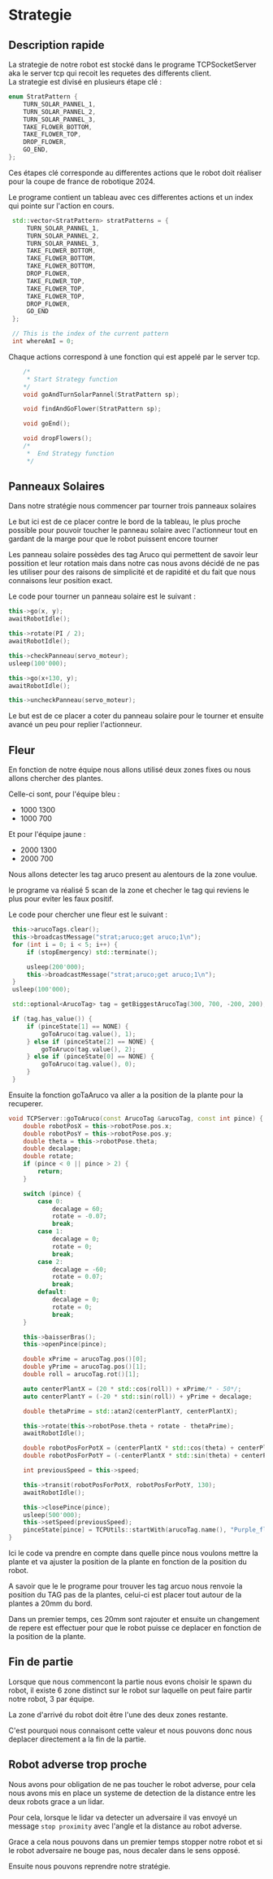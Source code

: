 # Strategie

## Description rapide

La strategie de notre robot est stocké dans le programe TCPSocketServer aka le server tcp qui recoit les requetes des differents client.  
La strategie est divisé en plusieurs étape clé :
```C++
enum StratPattern {
    TURN_SOLAR_PANNEL_1,
    TURN_SOLAR_PANNEL_2,
    TURN_SOLAR_PANNEL_3,
    TAKE_FLOWER_BOTTOM,
    TAKE_FLOWER_TOP,
    DROP_FLOWER,
    GO_END,
};
```
Ces étapes clé corresponde au differentes actions que le robot doit réaliser pour la coupe de france de robotique 2024.


Le programe contient un tableau avec ces differentes actions et un index qui pointe sur l'action en cours.  
```C++
 std::vector<StratPattern> stratPatterns = {
     TURN_SOLAR_PANNEL_1,
     TURN_SOLAR_PANNEL_2,
     TURN_SOLAR_PANNEL_3,
     TAKE_FLOWER_BOTTOM,
     TAKE_FLOWER_BOTTOM,
     TAKE_FLOWER_BOTTOM,
     DROP_FLOWER,
     TAKE_FLOWER_TOP,
     TAKE_FLOWER_TOP,
     TAKE_FLOWER_TOP,
     DROP_FLOWER,
     GO_END
 };

 // This is the index of the current pattern
 int whereAmI = 0;
```

Chaque actions correspond à une fonction qui est appelé par le server tcp.  
```C++
    /*
     * Start Strategy function
    */
    void goAndTurnSolarPannel(StratPattern sp);

    void findAndGoFlower(StratPattern sp);

    void goEnd();

    void dropFlowers();
    /*
     *  End Strategy function
     */
```

## Panneaux Solaires

Dans notre stratégie nous commencer par tourner trois panneaux solaires

Le but ici est de ce placer contre le bord de la tableau, le plus proche possible pour pouvoir toucher le panneau solaire avec l'actionneur tout en gardant de la marge pour que le robot puissent encore tourner

Les panneau solaire possèdes des tag Aruco qui permettent de savoir leur possition et leur rotation mais dans notre cas nous avons décidé de ne pas les utiliser pour des raisons de simplicité et de rapidité et du fait que nous connaisons leur position exact.

Le code pour tourner un panneau solaire est le suivant :

```C++
this->go(x, y);
awaitRobotIdle();

this->rotate(PI / 2);
awaitRobotIdle();

this->checkPanneau(servo_moteur);
usleep(100'000);

this->go(x+130, y);
awaitRobotIdle();

this->uncheckPanneau(servo_moteur);
```

Le but est de ce placer a coter du panneau solaire pour le tourner et ensuite avancé un peu pour replier l'actionneur.

## Fleur

En fonction de notre équipe nous allons utilisé deux zones fixes ou nous allons chercher des plantes.

Celle-ci sont, pour l'équipe bleu : 
 - 1000 1300
 - 1000 700

Et pour l'équipe jaune :
 - 2000 1300
 - 2000 700

Nous allons detecter les tag aruco present au alentours de la zone voulue.

le programe va réalisé 5 scan de la zone et checher le tag qui reviens le plus pour eviter les faux positif.

Le code pour chercher une fleur est le suivant :

```C++
 this->arucoTags.clear();
 this->broadcastMessage("strat;aruco;get aruco;1\n");
 for (int i = 0; i < 5; i++) {
     if (stopEmergency) std::terminate();

     usleep(200'000);
     this->broadcastMessage("strat;aruco;get aruco;1\n");
 }
 usleep(100'000);

 std::optional<ArucoTag> tag = getBiggestArucoTag(300, 700, -200, 200);

 if (tag.has_value()) {
     if (pinceState[1] == NONE) {
         goToAruco(tag.value(), 1);
     } else if (pinceState[2] == NONE) {
         goToAruco(tag.value(), 2);
     } else if (pinceState[0] == NONE) {
         goToAruco(tag.value(), 0);
     }
 }
```

Ensuite la fonction goTaAruco va aller a la position de la plante pour la recuperer.

```C++
void TCPServer::goToAruco(const ArucoTag &arucoTag, const int pince) {
    double robotPosX = this->robotPose.pos.x;
    double robotPosY = this->robotPose.pos.y;
    double theta = this->robotPose.theta;
    double decalage;
    double rotate;
    if (pince < 0 || pince > 2) {
        return;
    }

    switch (pince) {
        case 0:
            decalage = 60;
            rotate = -0.07;
            break;
        case 1:
            decalage = 0;
            rotate = 0;
            break;
        case 2:
            decalage = -60;
            rotate = 0.07;
            break;
        default:
            decalage = 0;
            rotate = 0;
            break;
    }

    this->baisserBras();
    this->openPince(pince);

    double xPrime = arucoTag.pos()[0];
    double yPrime = arucoTag.pos()[1];
    double roll = arucoTag.rot()[1];

    auto centerPlantX = (20 * std::cos(roll)) + xPrime/* - 50*/;
    auto centerPlantY = (-20 * std::sin(roll)) + yPrime + decalage;

    double thetaPrime = std::atan2(centerPlantY, centerPlantX);

    this->rotate(this->robotPose.theta + rotate - thetaPrime);
    awaitRobotIdle();

    double robotPosForPotX = (centerPlantX * std::cos(theta) + centerPlantY * std::sin(theta)) + robotPosX;
    double robotPosForPotY = (-centerPlantX * std::sin(theta) + centerPlantY * std::cos(theta)) + robotPosY;

    int previousSpeed = this->speed;

    this->transit(robotPosForPotX, robotPosForPotY, 130);
    awaitRobotIdle();

    this->closePince(pince);
    usleep(500'000);
    this->setSpeed(previousSpeed);
    pinceState[pince] = TCPUtils::startWith(arucoTag.name(), "Purple_flower") ? PURPLE_FLOWER : WHITE_FLOWER;
}
```

Ici le code va prendre en compte dans quelle pince nous voulons mettre la plante et va ajuster la position de la plante en fonction de la position du robot.

A savoir que le le programe pour trouver les tag arcuo nous renvoie la position du TAG pas de la plantes, celui-ci est placer tout autour de la plantes a 20mm du bord.

Dans un premier temps, ces 20mm sont rajouter et ensuite un changement de repere est effectuer pour que le robot puisse ce deplacer en fonction de la position de la plante.

## Fin de partie

Lorsque que nous commencont la partie nous evons choisir le spawn du robot, il existe 6 zone distinct sur le robot sur laquelle on peut faire partir notre robot, 3 par équipe.

La zone d'arrivé du robot doit être l'une des deux zones restante.

C'est pourquoi nous connaisont cette valeur et nous pouvons donc nous deplacer directement a la fin de la partie.

## Robot adverse trop proche

Nous avons pour obligation de ne pas toucher le robot adverse, pour cela nous avons mis en place un systeme de detection de la distance entre les deux robots grace a un lidar.

Pour cela, lorsque le lidar va detecter un adversaire il vas envoyé un message `stop proximity` avec l'angle et la distance au robot adverse.

Grace a cela nous pouvons dans un premier temps stopper notre robot et si le robot adversaire ne bouge pas, nous decaler dans le sens opposé.

Ensuite nous pouvons reprendre notre stratégie.